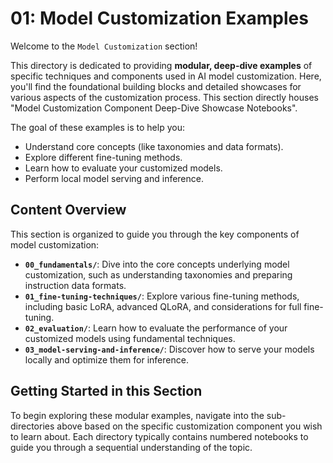 # 01: Model Customization Examples

Welcome to the `Model Customization` section!

This directory is dedicated to providing **modular, deep-dive examples** of specific techniques and components used in AI model customization. Here, you'll find the foundational building blocks and detailed showcases for various aspects of the customization process. This section directly houses "Model Customization Component Deep-Dive Showcase Notebooks".

The goal of these examples is to help you:
* Understand core concepts (like taxonomies and data formats).
* Explore different fine-tuning methods.
* Learn how to evaluate your customized models.
* Perform local model serving and inference.

## Content Overview

This section is organized to guide you through the key components of model customization:

* **`00_fundamentals/`**: Dive into the core concepts underlying model customization, such as understanding taxonomies and preparing instruction data formats.
* **`01_fine-tuning-techniques/`**: Explore various fine-tuning methods, including basic LoRA, advanced QLoRA, and considerations for full fine-tuning.
* **`02_evaluation/`**: Learn how to evaluate the performance of your customized models using fundamental techniques.
* **`03_model-serving-and-inference/`**: Discover how to serve your models locally and optimize them for inference.

## Getting Started in this Section

To begin exploring these modular examples, navigate into the sub-directories above based on the specific customization component you wish to learn about. Each directory typically contains numbered notebooks to guide you through a sequential understanding of the topic.